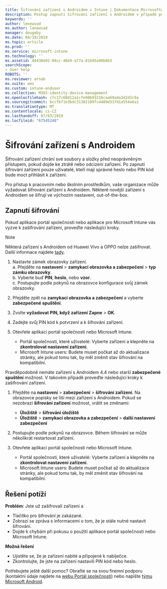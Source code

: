 ```yaml
---
title: Šifrování zařízení s Androidem v Intune | Dokumentace Microsoftu
description: Postup zapnutí šifrování zařízení s Androidem v případě potřeby přes Intune
keywords: ''
author: lenewsad
ms.author: lanewsad
manager: dougeby
ms.date: 04/19/2019
ms.topic: article
ms.prod: ''
ms.service: microsoft-intune
ms.technology: ''
ms.assetid: d4430e92-04cc-48e9-a77a-81b95a90b6b3
searchScope:
- User help
ROBOTS: ''
ms.reviewer: arnab
ms.suite: ems
ms.custom: intune-enduser
ms.collection: M365-identity-device-management
ms.openlocfilehash: cfc17c60412a1cfe90693216caa69ada3d2d2c9a
ms.sourcegitcommit: bccfbf1e3bdc31382189fc4489d337d1a554e6a1
ms.translationtype: MT
ms.contentlocale: cs-CZ
ms.lasthandoff: 07/03/2019
ms.locfileid: "67545248"
---
```

# <a name="encrypting-your-android-device"></a>Šifrování zařízení s Androidem

Šifrování zařízení chrání své soubory a složky před neoprávněným přístupem, pokud dojde ke ztrátě nebo odcizení zařízení. Po zapnutí šifrování zařízení pouze uživatelé, kteří mají správné heslo nebo PIN kód bude moct přihlásit k zařízení. 

Pro přístup k pracovním nebo školním prostředkům, vaše organizace může vyžadovat šifrování zařízení s Androidem. Některé novější zařízení s Androidem se šifrují ve výchozím nastavení, out-of-the-box.  

## <a name="turn-on-encryption"></a>Zapnutí šifrování

Pokud aplikace portál společnosti nebo aplikace pro Microsoft Intune vás vyzve k zašifrování zařízení, proveďte následující kroky. 

> [!Note]
> Některá zařízení s Androidem od Huawei Vivo a OPPO nelze zašifrovat. Další informace najdete [tady](your-device-appears-encrypted-but-cp-says-otherwise-android.md).  

1. Nastavte zámek obrazovky zařízení.  
    a. Přejděte na **nastavení** > **zamykací obrazovka a zabezpečení** > **typ zámku obrazovky**.  
    b. Vyberte buď **PIN**, **heslo**, nebo **vzor**.  
    c. Postupujte podle pokynů na obrazovce konfigurace svůj zámek obrazovky.  

2. Přejděte zpět na **zamykací obrazovka a zabezpečení** a vyberte **zabezpečené spuštění**.
3. Zvolte **vyžadovat PIN, když zařízení Zapne** > **OK**.
4. Zadejte svůj PIN kód k potvrzení a k šifrování zařízení.
5. Otevřete aplikaci portál společnosti nebo Microsoft Intune.
    * Portál společnosti, které uživatelé: Vyberte zařízení a klepněte na **zkontrolovat nastavení zařízení**. 
    * Microsoft Intune users: Budete muset počkat až do aktualizace stránky, ale pokud tomu tak, by měl změnit stav šifrování na kompatibilní.  

Pravděpodobně nemáte zařízení s Androidem 4.4 nebo starší **zabezpečené spuštění** možnost. V takovém případě proveďte následující kroky k zašifrování zařízení.

1. Přejděte na **nastavení** > **zabezpečení** > **šifrování zařízení**. Na obrazovce popisky se liší mezi zařízení s Androidem. Pokud se nezobrazí **šifrování zařízení** možnost, vrátit se změnami:
    * **Úložiště** > **šifrování úložiště**
    * **Úložiště** > **zamykací obrazovka a zabezpečení** > **další nastavení zabezpečení** 

2. Postupujte podle pokynů na obrazovce. Během šifrování se může několikrát restartovat zařízení.
3. Otevřete aplikaci portál společnosti nebo Microsoft Intune.
    * Portál společnosti, které uživatelé: Vyberte zařízení a klepněte na **zkontrolovat nastavení zařízení**.  
    * Microsoft Intune users: Budete muset počkat až do aktualizace stránky, ale pokud tomu tak, by měl změnit stav šifrování na kompatibilní.

## <a name="troubleshoot"></a>Řešení potíží  
**Problém**: Jste už zašifrovali zařízení a

- Tlačítko pro šifrování je zakázané.
- Zobrazí se zpráva s informacemi o tom, že je stále nutné nastavit šifrování.
- Dojde k chybám při pokusu o použití aplikace portál společnosti nebo Microsoft Intune.

**Možná řešení**

- Ujistěte se, že je zařízení nabité a připojené k nabíječce.  
- Zkontrolujte, že jste na zařízení nastavili PIN kód nebo heslo.  

Potřebujete ještě další pomoc? Obraťte se na svou firemní podporu (kontaktní údaje najdete na [webu Portál společnosti](https://go.microsoft.com/fwlink/?linkid=2010980)) nebo napište <a href="mailto:wintunedroidfbk@microsoft.com?subject=I'm having trouble with encryption on my Android device&body=Describe the issue you're experiencing here.">týmu Microsoft Android</a>.  
